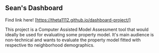 ## Sean's Dashboard

Find link here! [https://theta1112.github.io/dashboard-project/]

This project is a Computer Assisted Model Assessment tool that would ideally be used for evaluating some property model. It's main audience is non-technical and wants to evaluate the property model fitted with respective tto neighborhood demographics. 